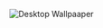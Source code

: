 ![Desktop Wallpaaper](https://www.google.com/url?sa=i&url=https%3A%2F%2Fwallpaperset.com%2Fthe-boondocks-wallpapers&psig=AOvVaw2CwAaVBG-djjthjt8ecepL&ust=1609261537700000&source=images&cd=vfe&ved=0CAIQjRxqFwoTCLCv8cGU8e0CFQAAAAAdAAAAABAD)
